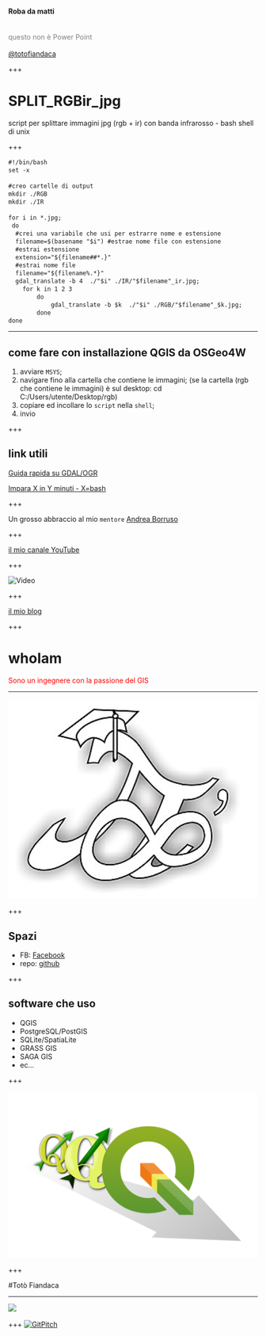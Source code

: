 #### Roba da matti
<br>
<span style="color:gray">questo non è Power Point</span>
<br>
<span style="color:gray"></span>
<br>
<span style="color:gray"><a href="https://twitter.com/totofiandaca?lang=it" target="_blank">@totofiandaca</a></span>

+++

# SPLIT_RGBir_jpg 
script per splittare immagini jpg (rgb + ir) con banda infrarosso - bash shell di unix

+++

```
#!/bin/bash
set -x

#creo cartelle di output
mkdir ./RGB
mkdir ./IR

for i in *.jpg; 
 do 
  #crei una variabile che usi per estrarre nome e estensione
  filename=$(basename "$i") #estrae nome file con estensione
  #estrai estensione
  extension="${filename##*.}"
  #estrai nome file
  filename="${filename%.*}" 
  gdal_translate -b 4  ./"$i" ./IR/"$filename"_ir.jpg;
	for k in 1 2 3
		do
			gdal_translate -b $k  ./"$i" ./RGB/"$filename"_$k.jpg;
		done
done
```
---

## come fare con installazione QGIS da OSGeo4W

1. avviare `MSYS`;
2. navigare fino alla cartella che contiene le immagini; (se la cartella (rgb che contiene le immagini) è sul desktop: cd C:/Users/utente/Desktop/rgb)
3. copiare ed incollare lo `script` nella `shell`;
4. invio


+++

## link utili

[Guida rapida su GDAL/OGR](https://live.osgeo.org/it/quickstart/gdal_quickstart.html)

[Impara X in Y minuti - X=bash](https://learnxinyminutes.com/docs/it-it/bash-it/)

+++

Un grosso abbraccio al mio `mentore` [Andrea Borruso](https://twitter.com/aborruso?lang=it)

+++

[il mio canale YouTube](https://goo.gl/W7Oo3W)

+++

![Video](https://www.youtube.com/watch?v=QRhYHg227ZU)

+++

[il mio blog](https://pigrecoinfinito.wordpress.com/)

+++

# whoIam

<span style="color:red">Sono un ingegnere con la passione del GIS</span>

---

![](./img/logo.png)

+++

## Spazi

- FB: [Facebook](https://www.facebook.com/pigreco314)
- repo: [github](https://github.com/pigreco/OpenData-da-riga-di-comando)

+++

## software che uso

- QGIS
- PostgreSQL/PostGIS
- SQLite/SpatiaLite
- GRASS GIS
- SAGA GIS
- ec...

+++

![](./img/logo_evolution.png)

+++

#Totò Fiandaca

---

![](https://media.giphy.com/media/pUgwLxmGW3S7K/giphy.gif)

+++
[![GitPitch](https://gitpitch.com/assets/badge.svg)](https://gitpitch.com/pigreco/SPLIT_RGBir_jpg/master?grs=github&t=white)
